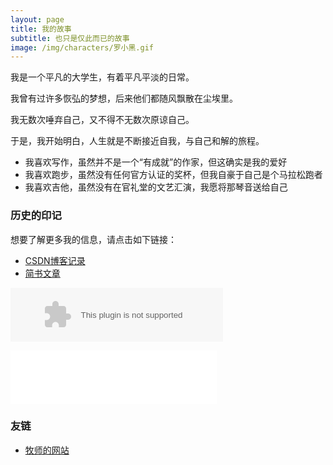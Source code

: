 ```yaml
---
layout: page
title: 我的故事
subtitle: 也只是仅此而已的故事
image: /img/characters/罗小黑.gif
---
```


我是一个平凡的大学生，有着平凡平淡的日常。

我曾有过许多恢弘的梦想，后来他们都随风飘散在尘埃里。

我无数次唾弃自己，又不得不无数次原谅自己。

于是，我开始明白，人生就是不断接近自我，与自己和解的旅程。

- 我喜欢写作，虽然并不是一个“有成就”的作家，但这确实是我的爱好
- 我喜欢跑步，虽然没有任何官方认证的奖杯，但我自豪于自己是个马拉松跑者
- 我喜欢吉他，虽然没有在官礼堂的文艺汇演，我愿将那琴音送给自己


### 历史的印记

想要了解更多我的信息，请点击如下链接：

- [CSDN博客记录](http://write.blog.csdn.net/postlist?t=top&id=49383511)
- [简书文章](http://www.jianshu.com/u/f9fc7dd44d54)

<embed src="//music.163.com/style/swf/widget.swf?sid=27836172&type=2&auto=0&width=320&height=66" width="340" height="86"  allowNetworking="all"></embed>

<iframe frameborder="no" border="0" marginwidth="0" marginheight="0" width=330 height=86 src="//music.163.com/outchain/player?type=2&id=27836172&auto=0&height=66"></iframe>

### 友链

- [牧师的网站](http://mushix.cc)


<!-- UY BEGIN -->
<div id="uyan_frame"></div>
<script type="text/javascript" src="http://v2.uyan.cc/code/uyan.js"></script>
<!-- UY END -->
